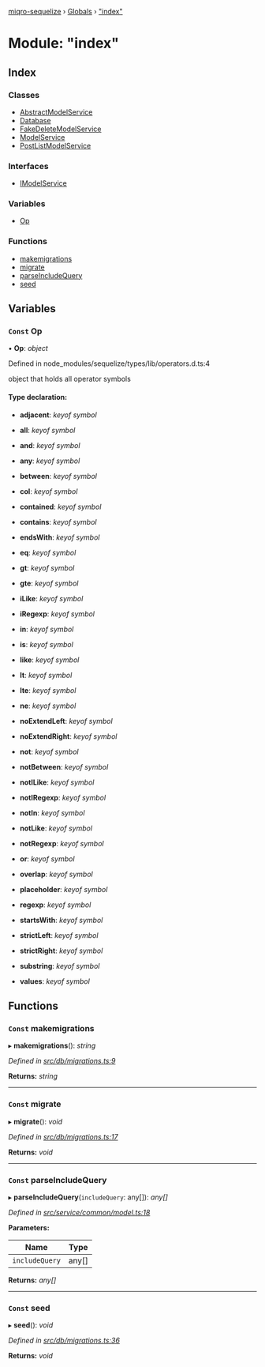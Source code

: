 [miqro-sequelize](../README.md) › [Globals](../globals.md) › ["index"](_index_.md)

# Module: "index"

## Index

### Classes

* [AbstractModelService](../classes/_index_.abstractmodelservice.md)
* [Database](../classes/_index_.database.md)
* [FakeDeleteModelService](../classes/_index_.fakedeletemodelservice.md)
* [ModelService](../classes/_index_.modelservice.md)
* [PostListModelService](../classes/_index_.postlistmodelservice.md)

### Interfaces

* [IModelService](../interfaces/_index_.imodelservice.md)

### Variables

* [Op](_index_.md#const-op)

### Functions

* [makemigrations](_index_.md#const-makemigrations)
* [migrate](_index_.md#const-migrate)
* [parseIncludeQuery](_index_.md#const-parseincludequery)
* [seed](_index_.md#const-seed)

## Variables

### `Const` Op

• **Op**: *object*

Defined in node_modules/sequelize/types/lib/operators.d.ts:4

object that holds all operator symbols

#### Type declaration:

* **adjacent**: *keyof symbol*

* **all**: *keyof symbol*

* **and**: *keyof symbol*

* **any**: *keyof symbol*

* **between**: *keyof symbol*

* **col**: *keyof symbol*

* **contained**: *keyof symbol*

* **contains**: *keyof symbol*

* **endsWith**: *keyof symbol*

* **eq**: *keyof symbol*

* **gt**: *keyof symbol*

* **gte**: *keyof symbol*

* **iLike**: *keyof symbol*

* **iRegexp**: *keyof symbol*

* **in**: *keyof symbol*

* **is**: *keyof symbol*

* **like**: *keyof symbol*

* **lt**: *keyof symbol*

* **lte**: *keyof symbol*

* **ne**: *keyof symbol*

* **noExtendLeft**: *keyof symbol*

* **noExtendRight**: *keyof symbol*

* **not**: *keyof symbol*

* **notBetween**: *keyof symbol*

* **notILike**: *keyof symbol*

* **notIRegexp**: *keyof symbol*

* **notIn**: *keyof symbol*

* **notLike**: *keyof symbol*

* **notRegexp**: *keyof symbol*

* **or**: *keyof symbol*

* **overlap**: *keyof symbol*

* **placeholder**: *keyof symbol*

* **regexp**: *keyof symbol*

* **startsWith**: *keyof symbol*

* **strictLeft**: *keyof symbol*

* **strictRight**: *keyof symbol*

* **substring**: *keyof symbol*

* **values**: *keyof symbol*

## Functions

### `Const` makemigrations

▸ **makemigrations**(): *string*

*Defined in [src/db/migrations.ts:9](https://github.com/claukers/miqro-sequelize/blob/8846d04/src/db/migrations.ts#L9)*

**Returns:** *string*

___

### `Const` migrate

▸ **migrate**(): *void*

*Defined in [src/db/migrations.ts:17](https://github.com/claukers/miqro-sequelize/blob/8846d04/src/db/migrations.ts#L17)*

**Returns:** *void*

___

### `Const` parseIncludeQuery

▸ **parseIncludeQuery**(`includeQuery`: any[]): *any[]*

*Defined in [src/service/common/model.ts:18](https://github.com/claukers/miqro-sequelize/blob/8846d04/src/service/common/model.ts#L18)*

**Parameters:**

Name | Type |
------ | ------ |
`includeQuery` | any[] |

**Returns:** *any[]*

___

### `Const` seed

▸ **seed**(): *void*

*Defined in [src/db/migrations.ts:36](https://github.com/claukers/miqro-sequelize/blob/8846d04/src/db/migrations.ts#L36)*

**Returns:** *void*
